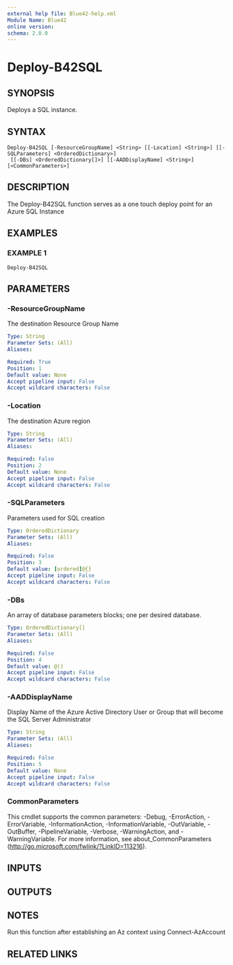 ```yaml
---
external help file: Blue42-help.xml
Module Name: Blue42
online version:
schema: 2.0.0
---
```


# Deploy-B42SQL

## SYNOPSIS
Deploys a SQL instance.

## SYNTAX

```
Deploy-B42SQL [-ResourceGroupName] <String> [[-Location] <String>] [[-SQLParameters] <OrderedDictionary>]
 [[-DBs] <OrderedDictionary[]>] [[-AADDisplayName] <String>] [<CommonParameters>]
```

## DESCRIPTION
The Deploy-B42SQL function serves as a one touch deploy point for an Azure SQL Instance

## EXAMPLES

### EXAMPLE 1
```
Deploy-B42SQL
```

## PARAMETERS

### -ResourceGroupName
The destination Resource Group Name

```yaml
Type: String
Parameter Sets: (All)
Aliases:

Required: True
Position: 1
Default value: None
Accept pipeline input: False
Accept wildcard characters: False
```

### -Location
The destination Azure region

```yaml
Type: String
Parameter Sets: (All)
Aliases:

Required: False
Position: 2
Default value: None
Accept pipeline input: False
Accept wildcard characters: False
```

### -SQLParameters
Parameters used for SQL creation

```yaml
Type: OrderedDictionary
Parameter Sets: (All)
Aliases:

Required: False
Position: 3
Default value: [ordered]@{}
Accept pipeline input: False
Accept wildcard characters: False
```

### -DBs
An array of database parameters blocks; one per desired database.

```yaml
Type: OrderedDictionary[]
Parameter Sets: (All)
Aliases:

Required: False
Position: 4
Default value: @()
Accept pipeline input: False
Accept wildcard characters: False
```

### -AADDisplayName
Display Name of the Azure Active Directory User or Group that will become the SQL Server Administrator

```yaml
Type: String
Parameter Sets: (All)
Aliases:

Required: False
Position: 5
Default value: None
Accept pipeline input: False
Accept wildcard characters: False
```

### CommonParameters
This cmdlet supports the common parameters: -Debug, -ErrorAction, -ErrorVariable, -InformationAction, -InformationVariable, -OutVariable, -OutBuffer, -PipelineVariable, -Verbose, -WarningAction, and -WarningVariable.
For more information, see about_CommonParameters (http://go.microsoft.com/fwlink/?LinkID=113216).

## INPUTS

## OUTPUTS

## NOTES
Run this function after establishing an Az context using Connect-AzAccount

## RELATED LINKS
